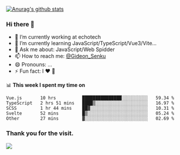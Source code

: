 [![Anurag's github stats](https://github-readme-stats.vercel.app/api?username=gideonsenku)](https://github.com/anuraghazra/github-readme-stats)
### Hi there 👋
- 🔭 I’m currently working at echotech
- 🌱 I’m currently learning JavaScript/TypeScript/Vue3/Vite...
- 💬 Ask me about: JavaScript/Web Spidder 
- 📫 How to reach me: [@Gideon_Senku](https://t.me/Gideon_Senku)
- 😄 Pronouns: ...
- ⚡ Fun fact: I ❤️ 🎵

📊 **This week I spent my time on**
<!--START_SECTION:waka-->

```text
Vue.js       10 hrs          ███████████████░░░░░░░░░░   59.34 %
TypeScript   2 hrs 51 mins   ████▒░░░░░░░░░░░░░░░░░░░░   16.97 %
SCSS         1 hr 44 mins    ██▓░░░░░░░░░░░░░░░░░░░░░░   10.31 %
Svelte       52 mins         █▒░░░░░░░░░░░░░░░░░░░░░░░   05.24 %
Other        27 mins         ▓░░░░░░░░░░░░░░░░░░░░░░░░   02.69 %
```

<!--END_SECTION:waka-->


### Thank you for the visit.
![](http://profile-counter.glitch.me/gideonsenku/count.svg)
<!--
**GideonSenku/GideonSenku** is a ✨ _special_ ✨ repository because its `README.md` (this file) appears on your GitHub profile.

Here are some ideas to get you started:

- 🔭 I’m currently working on ...
- 🌱 I’m currently learning ...
- 👯 I’m looking to collaborate on ...
- 🤔 I’m looking for help with ...
- 💬 Ask me about ...
- 📫 How to reach me: ...
- 😄 Pronouns: ...
- ⚡ Fun fact: ...
-->

